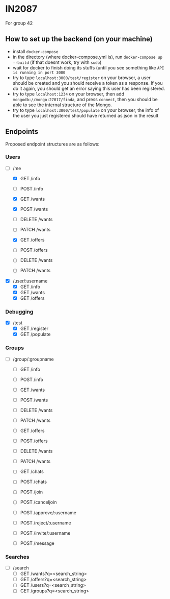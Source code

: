 # IN2087
For group 42

## How to set up the backend (on your machine)
- install `docker-compose`
- in the directory (where docker-compose.yml is), run `docker-compose up --build` (if that doesnt work, try with `sudo`)
- wait for docker to finish doing its stuffs (until you see something like `API is running in port 3000`
- try to type `localhost:3000/test/register` on your browser, a user should be created and you should receive a token as a response. If you do it again, you should get an error saying this user has been registered.
- try to type `localhost:1234` on your browser, then add `mongodb://mongo:27017/finda`, and press `connect`, then you should be able to see the internal structure of the Mongo.
- try to type `localhost:3000/test/populate` on your browser, the info of the user you just registered should have returned as json in the result

## Endpoints
Proposed endpoint structures are as follows:
### Users
- [ ] /me
  - [x] GET /info
  - [ ] POST /info  
  
  - [x] GET /wants
  - [x] POST /wants
  - [ ] DELETE /wants
  - [ ] PATCH /wants
  
  - [x] GET /offers
  - [ ] POST /offers
  - [ ] DELETE /wants
  - [ ] PATCH /wants
  
  
- [x] /user/:username
  - [x] GET /info
  - [x] GET /wants
  - [x] GET /offers

### Debugging
- [x] /test
   - [x] GET /register
   - [x] GET /populate

### Groups
- [ ] /group/:groupname
  - [ ] GET /info
  - [ ] POST /info
  
  - [ ] GET /wants
  - [ ] POST /wants
  - [ ] DELETE /wants
  - [ ] PATCH /wants
  
  - [ ] GET /offers
  - [ ] POST /offers
  - [ ] DELETE /wants
  - [ ] PATCH /wants  
  
  - [ ] GET /chats
  - [ ] POST /chats
  
  - [ ] POST /join
  - [ ] POST /canceljoin
  - [ ] POST /approve/:username
  - [ ] POST /reject/:username
  - [ ] POST /invite/:username
  - [ ] POST /message

### Searches
- [ ] /search
  - [ ] GET /wants?q=<search_string>
  - [ ] GET /offers?q=<search_string>
  - [ ] GET /users?q=<search_string>
  - [ ] GET /groups?q=<search_string>
